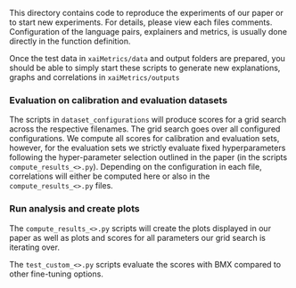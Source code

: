 This directory contains code to reproduce the experiments of our paper or to start new experiments.
For details, please view each files comments. Configuration of the language pairs, explainers and metrics, is usually done directly in the function definition.

Once the test data in `xaiMetrics/data` and output folders are prepared, you should be able to simply
start these scripts to generate new explanations, graphs and correlations in `xaiMetrics/outputs`

### Evaluation on calibration and evaluation datasets
The scripts in `dataset_configurations` will produce scores for a grid search across the respective filenames. The 
grid search goes over all configured configurations. We compute all scores for calibration and evaluation sets, however, 
for the evaluation sets we strictly evaluate fixed hyperparameters following the hyper-parameter selection outlined in the 
paper (in the scripts `compute_results_<>.py`). Depending on the configuration in each file, correlations will either be 
computed here or also in the `compute_results_<>.py` files. 

### Run analysis and create plots
The `compute_results_<>.py` scripts will create the plots displayed in our paper as well as plots and scores for all 
parameters our grid search is iterating over. 

The `test_custom_<>.py` scripts evaluate the scores with BMX compared to other fine-tuning options.

